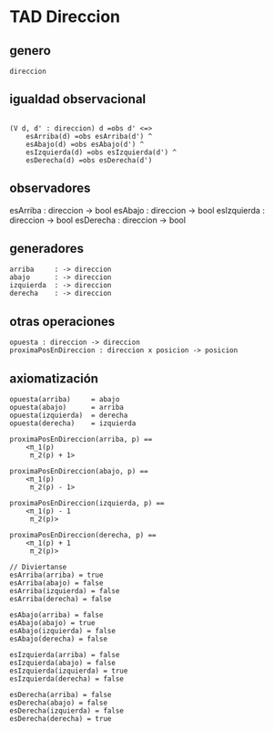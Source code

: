 TAD Direccion
=============

genero
------

```text
direccion
```

igualdad observacional
----------------------

```text

(V d, d' : direccion) d =obs d' <=>
    esArriba(d) =obs esArriba(d') ^
    esAbajo(d) =obs esAbajo(d') ^
    esIzquierda(d) =obs esIzquierda(d') ^
    esDerecha(d) =obs esDerecha(d')
```

observadores
------------

esArriba    : direccion -> bool
esAbajo     : direccion -> bool
esIzquierda : direccion -> bool
esDerecha   : direccion -> bool

generadores
-----------

```text
arriba     : -> direccion
abajo      : -> direccion
izquierda  : -> direccion
derecha    : -> direccion
```

otras operaciones
-----------------

```text
opuesta : direccion -> direccion
proximaPosEnDireccion : direccion x posicion -> posicion
```

axiomatización
--------------

```text
opuesta(arriba)     = abajo
opuesta(abajo)      = arriba
opuesta(izquierda)  = derecha
opuesta(derecha)    = izquierda

proximaPosEnDireccion(arriba, p) ==
    <π_1(p)
     π_2(p) + 1>

proximaPosEnDireccion(abajo, p) ==
    <π_1(p)
     π_2(p) - 1>

proximaPosEnDireccion(izquierda, p) ==
    <π_1(p) - 1
     π_2(p)>

proximaPosEnDireccion(derecha, p) ==
    <π_1(p) + 1
     π_2(p)>

// Diviertanse
esArriba(arriba) = true
esArriba(abajo) = false
esArriba(izquierda) = false
esArriba(derecha) = false

esAbajo(arriba) = false
esAbajo(abajo) = true
esAbajo(izquierda) = false
esAbajo(derecha) = false

esIzquierda(arriba) = false
esIzquierda(abajo) = false
esIzquierda(izquierda) = true
esIzquierda(derecha) = false

esDerecha(arriba) = false
esDerecha(abajo) = false
esDerecha(izquierda) = false
esDerecha(derecha) = true
```